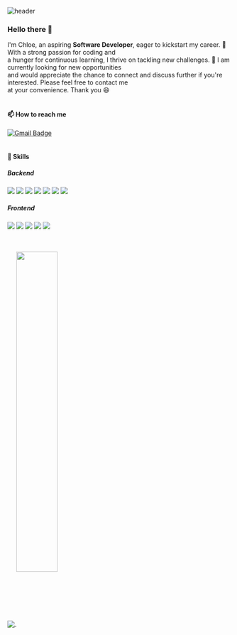 ![header](https://capsule-render.vercel.app/api?type=waving&color=gradient&height=200&animation=fadeIn&text=Welcome%20✈️&fontSize=30&fontAlign=80)

### Hello there 👋
I'm Chloe, an aspiring <b>Software Developer</b>, eager to kickstart my career.
🌱 With a strong passion for coding and <br/> a hunger for continuous learning, I thrive on tackling new challenges. 🌟 I am currently looking for new opportunities <br/>
and would appreciate the chance to connect and discuss further if you're interested. 
Please feel free to contact me <br/>at your convenience. Thank you 😄  <br/><br/> 

#### 📫 How to reach me 
[![Gmail Badge](https://img.shields.io/badge/Gmail-d14836?style=flat-square&logo=Gmail&logoColor=white&link=mailto:xx@gmail.com)](mailto:xx@gmail.com) <br/><br/>

#### 🔨 Skills
##### Backend 
<p>
   <img src="https://img.shields.io/badge/Java-007396?style=for-the-badge&logo=OpenJDK&logoColor=white"> 
   <img src="https://img.shields.io/badge/Spring-6DB33F?style=for-the-badge&logo=Spring&logoColor=white" /> 
   <img src="https://img.shields.io/badge/Spring Boot-6DB33F?style=for-the-badge&logo=Spring Boot&logoColor=white" /> 
  <img src="https://img.shields.io/badge/Node.js-339933?style=for-the-badge&logo=Node.js&logoColor=white" /> 
<!--   <img src="https://img.shields.io/badge/Express-000000?style=flat-square&logo=Express&logoColor=white" /> 
  <img src="https://img.shields.io/badge/Sequelize-52B0E7?style=flat-square&logo=Sequelize&logoColor=white" />  -->
  <img src="https://img.shields.io/badge/MySQL-4479A1?style=for-the-badge&logo=MySQL&logoColor=white" /> 
  <img src="https://img.shields.io/badge/PostgreSQL-4169E1?style=for-the-badge&logo=PostgreSQL&logoColor=white"/>
  <img src="https://img.shields.io/badge/Docker-2496ED?style=for-the-badge&logo=Docker&logoColor=white"/>
</p>

##### Frontend
<p>
  <img src="https://img.shields.io/badge/HTML-E34F26?style=for-the-badge&logo=HTML5&logoColor=white" /> 
  <img src="https://img.shields.io/badge/CSS-1572B6?style=for-the-badge&logo=CSS3&logoColor=white" /> 
  <img src="https://img.shields.io/badge/JavaScript-F7DF1E?style=for-the-badge&logo=JavaScript&logoColor=white" /> 
  <img src="https://img.shields.io/badge/React-61DAFB?style=for-the-badge&logo=React&logoColor=white"/>
  <img src="https://img.shields.io/badge/Vue.js-4FC08D?style=for-the-badge&logo=Vue.js&logoColor=white"/>
</p>
<!-- <p>
  <img src="https://img.shields.io/badge/Bootstrap-7952B3?style=flat-square&logo=Bootstrap&logoColor=white"/>
  <img src="https://img.shields.io/badge/Tailwind CSS-06B6D4?style=flat-square&logo=Tailwind CSS&logoColor=white"/>
  <img src="https://img.shields.io/badge/Vuetify-1867C0?style=flat-square&logo=Vue.js&logoColor=white"/>
  <img src="https://img.shields.io/badge/DevExpress-FF7200?style=flat-square&logo=DevExpress&logoColor=white"/>
  <img src="https://img.shields.io/badge/Figma-F24E1E?style=flat-square&logo=Figma&logoColor=white"/>
  <img src="https://img.shields.io/badge/Github-181717?style=flat-square&logo=Github&logoColor=white"/>
</p> -->
<br/>
<br/>

<a href="#">
  <img align="center" src="https://github-readme-stats.vercel.app/api?username=chloeskim&show_icons=true&theme=nightowl" />
</a>
<a href="#">
  <img align="center" src="https://github-readme-stats.vercel.app/api/top-langs/?username=chloeskim&layout=compact&theme=nightowl" width="43%" />
</a>

<!--
**chloeskim/chloeskim** is a ✨ _special_ ✨ repository because its `README.md` (this file) appears on your GitHub profile.

Here are some ideas to get you started:

- 🔭 I’m currently working on ...
- 🌱 I’m currently learning ...
- 👯 I’m looking to collaborate on ...
- 🤔 I’m looking for help with ...
- 💬 Ask me about ...
- 📫 How to reach me: ...
- 😄 Pronouns: ...
- ⚡ Fun fact: ...
-->
